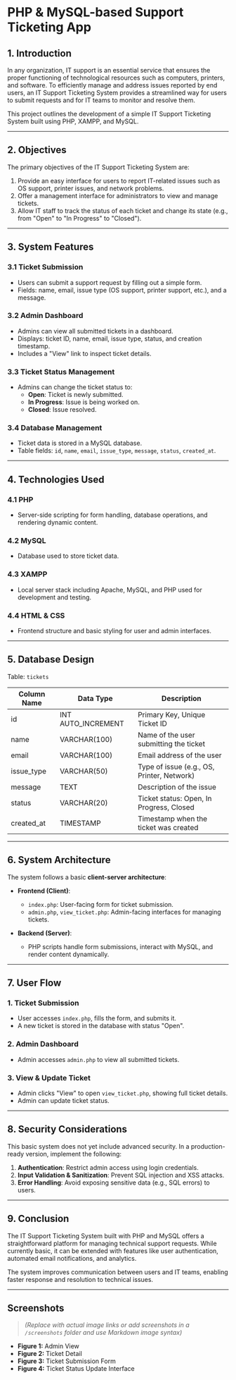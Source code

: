 # PHP & MySQL-based Support Ticketing App

## 1. Introduction

In any organization, IT support is an essential service that ensures the proper functioning of technological resources such as computers, printers, and software. To efficiently manage and address issues reported by end users, an IT Support Ticketing System provides a streamlined way for users to submit requests and for IT teams to monitor and resolve them.

This project outlines the development of a simple IT Support Ticketing System built using PHP, XAMPP, and MySQL.

---

## 2. Objectives

The primary objectives of the IT Support Ticketing System are:

1. Provide an easy interface for users to report IT-related issues such as OS support, printer issues, and network problems.  
2. Offer a management interface for administrators to view and manage tickets.  
3. Allow IT staff to track the status of each ticket and change its state (e.g., from "Open" to "In Progress" to "Closed").

---

## 3. System Features

### 3.1 Ticket Submission
- Users can submit a support request by filling out a simple form.
- Fields: name, email, issue type (OS support, printer support, etc.), and a message.

### 3.2 Admin Dashboard
- Admins can view all submitted tickets in a dashboard.
- Displays: ticket ID, name, email, issue type, status, and creation timestamp.
- Includes a "View" link to inspect ticket details.

### 3.3 Ticket Status Management
- Admins can change the ticket status to:
  - **Open**: Ticket is newly submitted.
  - **In Progress**: Issue is being worked on.
  - **Closed**: Issue resolved.

### 3.4 Database Management
- Ticket data is stored in a MySQL database.
- Table fields: `id`, `name`, `email`, `issue_type`, `message`, `status`, `created_at`.

---

## 4. Technologies Used

### 4.1 PHP
- Server-side scripting for form handling, database operations, and rendering dynamic content.

### 4.2 MySQL
- Database used to store ticket data.

### 4.3 XAMPP
- Local server stack including Apache, MySQL, and PHP used for development and testing.

### 4.4 HTML & CSS
- Frontend structure and basic styling for user and admin interfaces.

---

## 5. Database Design

Table: `tickets`

| Column Name | Data Type        | Description                              |
|-------------|------------------|------------------------------------------|
| id          | INT AUTO_INCREMENT | Primary Key, Unique Ticket ID           |
| name        | VARCHAR(100)     | Name of the user submitting the ticket   |
| email       | VARCHAR(100)     | Email address of the user                |
| issue_type  | VARCHAR(50)      | Type of issue (e.g., OS, Printer, Network) |
| message     | TEXT             | Description of the issue                 |
| status      | VARCHAR(20)      | Ticket status: Open, In Progress, Closed |
| created_at  | TIMESTAMP        | Timestamp when the ticket was created    |

---

## 6. System Architecture

The system follows a basic **client-server architecture**:

- **Frontend (Client)**:  
  - `index.php`: User-facing form for ticket submission.  
  - `admin.php`, `view_ticket.php`: Admin-facing interfaces for managing tickets.

- **Backend (Server)**:  
  - PHP scripts handle form submissions, interact with MySQL, and render content dynamically.

---

## 7. User Flow

### 1. Ticket Submission
- User accesses `index.php`, fills the form, and submits it.
- A new ticket is stored in the database with status "Open".

### 2. Admin Dashboard
- Admin accesses `admin.php` to view all submitted tickets.

### 3. View & Update Ticket
- Admin clicks "View" to open `view_ticket.php`, showing full ticket details.
- Admin can update ticket status.

---

## 8. Security Considerations

This basic system does not yet include advanced security. In a production-ready version, implement the following:

1. **Authentication**: Restrict admin access using login credentials.
2. **Input Validation & Sanitization**: Prevent SQL injection and XSS attacks.
3. **Error Handling**: Avoid exposing sensitive data (e.g., SQL errors) to users.

---

## 9. Conclusion

The IT Support Ticketing System built with PHP and MySQL offers a straightforward platform for managing technical support requests. While currently basic, it can be extended with features like user authentication, automated email notifications, and analytics.

The system improves communication between users and IT teams, enabling faster response and resolution to technical issues.

---

## Screenshots

> *(Replace with actual image links or add screenshots in a `/screenshots` folder and use Markdown image syntax)*

- **Figure 1:** Admin View  
- **Figure 2:** Ticket Detail  
- **Figure 3:** Ticket Submission Form  
- **Figure 4:** Ticket Status Update Interface  
